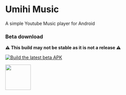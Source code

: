 # Umihi Music

A simple Youtube Music player for Android

### Beta download

**⚠️ This build may not be stable as it is not a release ⚠️**

[![Build the latest beta APK](https://github.com/ilianoKokoro/umihi-music/actions/workflows/build-release.yaml/badge.svg)](https://github.com/ilianoKokoro/umihi-music/actions/workflows/build-release.yaml)

<a href="https://nightly.link/ilianoKokoro/umihi-music/workflows/build-release.yaml/main/release-build.zip?h=22cd009524d495173c1da7d2bf7b98161dc2f34a"><img src="https://i.postimg.cc/sxWv2J29/badge-github.png" height="80"></a>
